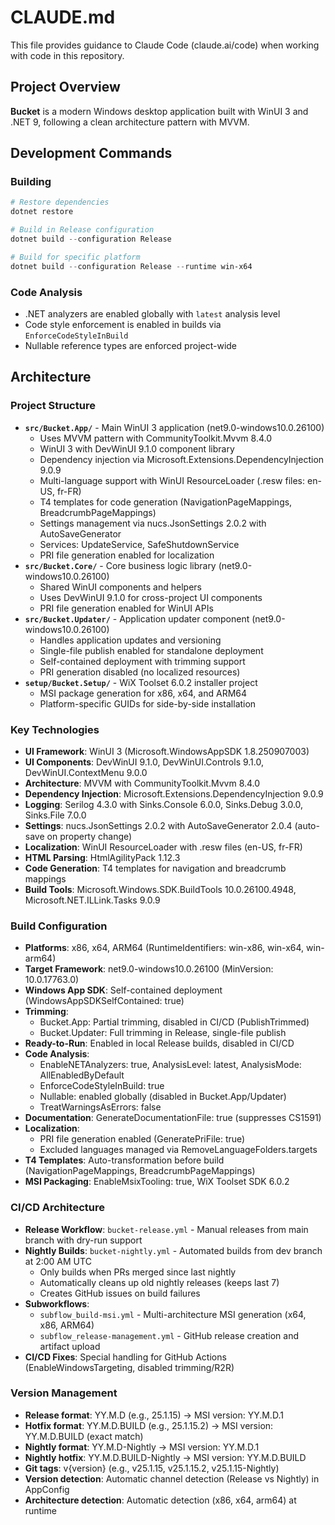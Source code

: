 # CLAUDE.md

This file provides guidance to Claude Code (claude.ai/code) when working with code in this repository.

## Project Overview

**Bucket** is a modern Windows desktop application built with WinUI 3 and .NET 9, following a clean architecture pattern with MVVM.

## Development Commands

### Building
```powershell
# Restore dependencies
dotnet restore

# Build in Release configuration
dotnet build --configuration Release

# Build for specific platform
dotnet build --configuration Release --runtime win-x64
```

### Code Analysis
- .NET analyzers are enabled globally with `latest` analysis level
- Code style enforcement is enabled in builds via `EnforceCodeStyleInBuild`
- Nullable reference types are enforced project-wide

## Architecture

### Project Structure
- **`src/Bucket.App/`** - Main WinUI 3 application (net9.0-windows10.0.26100)
  - Uses MVVM pattern with CommunityToolkit.Mvvm 8.4.0
  - WinUI 3 with DevWinUI 9.1.0 component library
  - Dependency injection via Microsoft.Extensions.DependencyInjection 9.0.9
  - Multi-language support with WinUI ResourceLoader (.resw files: en-US, fr-FR)
  - T4 templates for code generation (NavigationPageMappings, BreadcrumbPageMappings)
  - Settings management via nucs.JsonSettings 2.0.2 with AutoSaveGenerator
  - Services: UpdateService, SafeShutdownService
  - PRI file generation enabled for localization
- **`src/Bucket.Core/`** - Core business logic library (net9.0-windows10.0.26100)
  - Shared WinUI components and helpers
  - Uses DevWinUI 9.1.0 for cross-project UI components
  - PRI file generation enabled for WinUI APIs
- **`src/Bucket.Updater/`** - Application updater component (net9.0-windows10.0.26100)
  - Handles application updates and versioning
  - Single-file publish enabled for standalone deployment
  - Self-contained deployment with trimming support
  - PRI generation disabled (no localized resources)
- **`setup/Bucket.Setup/`** - WiX Toolset 6.0.2 installer project
  - MSI package generation for x86, x64, and ARM64
  - Platform-specific GUIDs for side-by-side installation

### Key Technologies
- **UI Framework**: WinUI 3 (Microsoft.WindowsAppSDK 1.8.250907003)
- **UI Components**: DevWinUI 9.1.0, DevWinUI.Controls 9.1.0, DevWinUI.ContextMenu 9.0.0
- **Architecture**: MVVM with CommunityToolkit.Mvvm 8.4.0
- **Dependency Injection**: Microsoft.Extensions.DependencyInjection 9.0.9
- **Logging**: Serilog 4.3.0 with Sinks.Console 6.0.0, Sinks.Debug 3.0.0, Sinks.File 7.0.0
- **Settings**: nucs.JsonSettings 2.0.2 with AutoSaveGenerator 2.0.4 (auto-save on property change)
- **Localization**: WinUI ResourceLoader with .resw files (en-US, fr-FR)
- **HTML Parsing**: HtmlAgilityPack 1.12.3
- **Code Generation**: T4 templates for navigation and breadcrumb mappings
- **Build Tools**: Microsoft.Windows.SDK.BuildTools 10.0.26100.4948, Microsoft.NET.ILLink.Tasks 9.0.9

### Build Configuration
- **Platforms**: x86, x64, ARM64 (RuntimeIdentifiers: win-x86, win-x64, win-arm64)
- **Target Framework**: net9.0-windows10.0.26100 (MinVersion: 10.0.17763.0)
- **Windows App SDK**: Self-contained deployment (WindowsAppSDKSelfContained: true)
- **Trimming**:
  - Bucket.App: Partial trimming, disabled in CI/CD (PublishTrimmed)
  - Bucket.Updater: Full trimming in Release, single-file publish
- **Ready-to-Run**: Enabled in local Release builds, disabled in CI/CD
- **Code Analysis**:
  - EnableNETAnalyzers: true, AnalysisLevel: latest, AnalysisMode: AllEnabledByDefault
  - EnforceCodeStyleInBuild: true
  - Nullable: enabled globally (disabled in Bucket.App/Updater)
  - TreatWarningsAsErrors: false
- **Documentation**: GenerateDocumentationFile: true (suppresses CS1591)
- **Localization**:
  - PRI file generation enabled (GeneratePriFile: true)
  - Excluded languages managed via RemoveLanguageFolders.targets
- **T4 Templates**: Auto-transformation before build (NavigationPageMappings, BreadcrumbPageMappings)
- **MSI Packaging**: EnableMsixTooling: true, WiX Toolset SDK 6.0.2

### CI/CD Architecture
- **Release Workflow**: `bucket-release.yml` - Manual releases from main branch with dry-run support
- **Nightly Builds**: `bucket-nightly.yml` - Automated builds from dev branch at 2:00 AM UTC
  - Only builds when PRs merged since last nightly
  - Automatically cleans up old nightly releases (keeps last 7)
  - Creates GitHub issues on build failures
- **Subworkflows**:
  - `subflow_build-msi.yml` - Multi-architecture MSI generation (x64, x86, ARM64)
  - `subflow_release-management.yml` - GitHub release creation and artifact upload
- **CI/CD Fixes**: Special handling for GitHub Actions (EnableWindowsTargeting, disabled trimming/R2R)

### Version Management
- **Release format**: YY.M.D (e.g., 25.1.15) → MSI version: YY.M.D.1
- **Hotfix format**: YY.M.D.BUILD (e.g., 25.1.15.2) → MSI version: YY.M.D.BUILD (exact match)
- **Nightly format**: YY.M.D-Nightly → MSI version: YY.M.D.1
- **Nightly hotfix**: YY.M.D.BUILD-Nightly → MSI version: YY.M.D.BUILD
- **Git tags**: v{version} (e.g., v25.1.15, v25.1.15.2, v25.1.15-Nightly)
- **Version detection**: Automatic channel detection (Release vs Nightly) in AppConfig
- **Architecture detection**: Automatic detection (x86, x64, arm64) at runtime